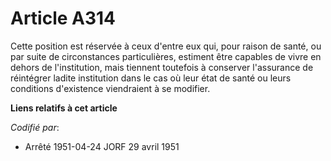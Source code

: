# Article A314

Cette position est réservée à ceux d'entre eux qui, pour raison de santé, ou par suite de circonstances particulières,
estiment être capables de vivre en dehors de l'institution, mais tiennent toutefois à conserver l'assurance de réintégrer
ladite institution dans le cas où leur état de santé ou leurs conditions d'existence viendraient à se modifier.

**Liens relatifs à cet article**

_Codifié par_:

  - Arrêté 1951-04-24 JORF 29 avril 1951
